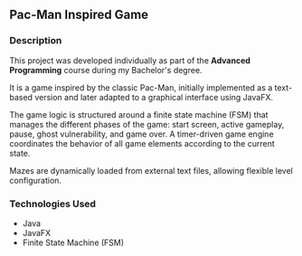## Pac-Man Inspired Game

### Description
This project was developed individually as part of the **Advanced Programming** course during my Bachelor's degree.

It is a game inspired by the classic Pac-Man, initially implemented as a text-based version and later adapted to a graphical interface using JavaFX.

The game logic is structured around a finite state machine (FSM) that manages the different phases of the game: start screen, active gameplay, pause, ghost vulnerability, and game over. A timer-driven game engine coordinates the behavior of all game elements according to the current state.

Mazes are dynamically loaded from external text files, allowing flexible level configuration.

### Technologies Used
- Java  
- JavaFX  
- Finite State Machine (FSM)
